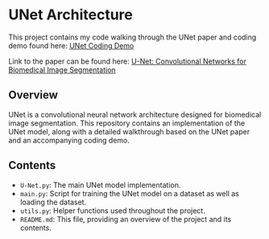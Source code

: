 # UNet Architecture

This project contains my code walking through the UNet paper and coding demo found here:
[UNet Coding Demo](https://nn.labml.ai/unet/index.html)

Link to the paper can be found here: 
[U-Net: Convolutional Networks for Biomedical Image Segmentation](https://arxiv.org/pdf/1505.04597v1)

## Overview

UNet is a convolutional neural network architecture designed for biomedical image segmentation. This repository contains an implementation of the UNet model, along with a detailed walkthrough based on the UNet paper and an accompanying coding demo.

## Contents

- `U-Net.py`: The main UNet model implementation.
- `main.py`: Script for training the UNet model on a dataset as well as loading the dataset.
- `utils.py`: Helper functions used throughout the project.
- `README.md`: This file, providing an overview of the project and its contents.

